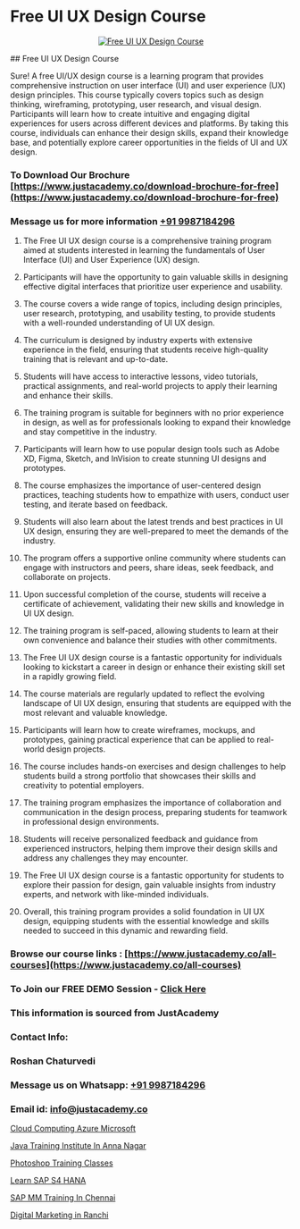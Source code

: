 # Free UI UX Design Course

<p align="center">
  <a href="https://justacademy.co/all-courses">
    <img src="https://i.ibb.co/P5KtSQ2/ui-ux.png" alt="Free UI UX Design Course">
  </a>
</p>
## Free UI UX Design Course

Sure! A free UI/UX design course is a learning program that provides comprehensive instruction on user interface (UI) and user experience (UX) design principles. This course typically covers topics such as design thinking, wireframing, prototyping, user research, and visual design. Participants will learn how to create intuitive and engaging digital experiences for users across different devices and platforms. By taking this course, individuals can enhance their design skills, expand their knowledge base, and potentially explore career opportunities in the fields of UI and UX design.
### To Download Our Brochure [https://www.justacademy.co/download-brochure-for-free](https://www.justacademy.co/download-brochure-for-free)
### Message us for more information [+91 9987184296](https://api.whatsapp.com/send?phone=919987184296)
1) The Free UI UX design course is a comprehensive training program aimed at students interested in learning the fundamentals of User Interface (UI) and User Experience (UX) design.

2) Participants will have the opportunity to gain valuable skills in designing effective digital interfaces that prioritize user experience and usability.

3) The course covers a wide range of topics, including design principles, user research, prototyping, and usability testing, to provide students with a well-rounded understanding of UI UX design.

4) The curriculum is designed by industry experts with extensive experience in the field, ensuring that students receive high-quality training that is relevant and up-to-date.

5) Students will have access to interactive lessons, video tutorials, practical assignments, and real-world projects to apply their learning and enhance their skills.

6) The training program is suitable for beginners with no prior experience in design, as well as for professionals looking to expand their knowledge and stay competitive in the industry.

7) Participants will learn how to use popular design tools such as Adobe XD, Figma, Sketch, and InVision to create stunning UI designs and prototypes.

8) The course emphasizes the importance of user-centered design practices, teaching students how to empathize with users, conduct user testing, and iterate based on feedback.

9) Students will also learn about the latest trends and best practices in UI UX design, ensuring they are well-prepared to meet the demands of the industry.

10) The program offers a supportive online community where students can engage with instructors and peers, share ideas, seek feedback, and collaborate on projects.

11) Upon successful completion of the course, students will receive a certificate of achievement, validating their new skills and knowledge in UI UX design.

12) The training program is self-paced, allowing students to learn at their own convenience and balance their studies with other commitments.

13) The Free UI UX design course is a fantastic opportunity for individuals looking to kickstart a career in design or enhance their existing skill set in a rapidly growing field.

14) The course materials are regularly updated to reflect the evolving landscape of UI UX design, ensuring that students are equipped with the most relevant and valuable knowledge.

15) Participants will learn how to create wireframes, mockups, and prototypes, gaining practical experience that can be applied to real-world design projects.

16) The course includes hands-on exercises and design challenges to help students build a strong portfolio that showcases their skills and creativity to potential employers.

17) The training program emphasizes the importance of collaboration and communication in the design process, preparing students for teamwork in professional design environments.

18) Students will receive personalized feedback and guidance from experienced instructors, helping them improve their design skills and address any challenges they may encounter.

19) The Free UI UX design course is a fantastic opportunity for students to explore their passion for design, gain valuable insights from industry experts, and network with like-minded individuals.

20) Overall, this training program provides a solid foundation in UI UX design, equipping students with the essential knowledge and skills needed to succeed in this dynamic and rewarding field.

### Browse our course links : [https://www.justacademy.co/all-courses](https://www.justacademy.co/all-courses) 
### To Join our FREE DEMO Session - [Click Here](https://www.justacademy.co/register-for-course-demo)


### This information is sourced from JustAcademy
### Contact Info:
### Roshan Chaturvedi
### Message us on Whatsapp: [+91 9987184296](https://api.whatsapp.com/send?phone=919987184296)
### Email id: [info@justacademy.co](mailto:info@justacademy.co)
                
[Cloud Computing Azure Microsoft](https://www.linkedin.com/pulse/cloud-computing-azure-microsoft-justacademy-hyderabad-62b1c?trackingId=YgnN4MWF8fkPtW42tJnmQg%3D%3D&lipi=urn%3Ali%3Apage%3Ad_flagship3_company_admin%3B21p%2FmdWOSTyqjrKANsKvxw%3D%3D)

[Java Training Institute In Anna Nagar](https://www.linkedin.com/pulse/java-training-institute-anna-nagar-justacademy-mumbai-b4s7e?trackingId=w60FO8754x8kN0upNp2PZg%3D%3D&lipi=urn%3Ali%3Apage%3Ad_flagship3_showcase_admin%3B4hzOhjOyRsS4BMzXWRzbRw%3D%3D)

[Photoshop Training Classes](https://medium.com/@akanshapatil/photoshop-training-classes-631806547bdc)

[Learn SAP S4 HANA](https://medium.com/@negishivu99/learn-sap-s4-hana-33ebcde10b04)

[SAP MM Training In Chennai](https://justacademyin.github.io/Articles/SAP-MM-Training-In-Chennai)

[Digital Marketing in Ranchi](https://justacademyin.github.io/justacademy/digital-marketing-in-ranchi)

